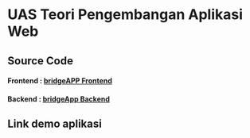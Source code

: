 # UAS Teori Pengembangan Aplikasi Web

## Source Code

#### Frontend : [bridgeAPP Frontend](https://github.com/nurdilafarha/bridgeApp_frontEnd)
#### Backend : [bridgeApp Backend](https://github.com/nurdilafarha/bridgeApp_API)

## Link demo aplikasi
